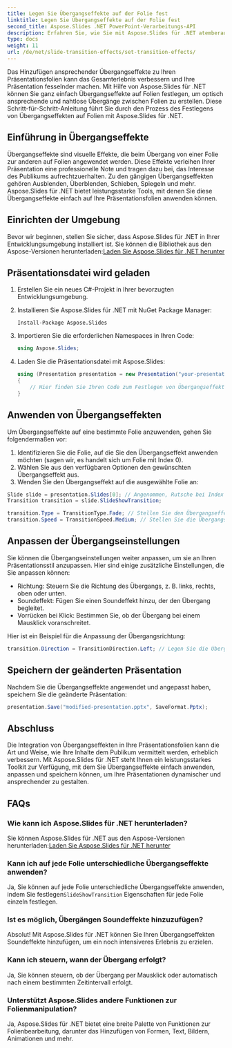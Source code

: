 ```yaml
---
title: Legen Sie Übergangseffekte auf der Folie fest
linktitle: Legen Sie Übergangseffekte auf der Folie fest
second_title: Aspose.Slides .NET PowerPoint-Verarbeitungs-API
description: Erfahren Sie, wie Sie mit Aspose.Slides für .NET atemberaubende Übergangseffekte zu Ihren Präsentationsfolien hinzufügen. Schritt-für-Schritt-Anleitung mit Codebeispielen. Werten Sie Ihre Präsentationen noch heute auf!
type: docs
weight: 11
url: /de/net/slide-transition-effects/set-transition-effects/
---
```

Das Hinzufügen ansprechender Übergangseffekte zu Ihren Präsentationsfolien kann das Gesamterlebnis verbessern und Ihre Präsentation fesselnder machen. Mit Hilfe von Aspose.Slides für .NET können Sie ganz einfach Übergangseffekte auf Folien festlegen, um optisch ansprechende und nahtlose Übergänge zwischen Folien zu erstellen. Diese Schritt-für-Schritt-Anleitung führt Sie durch den Prozess des Festlegens von Übergangseffekten auf Folien mit Aspose.Slides für .NET.

## Einführung in Übergangseffekte

Übergangseffekte sind visuelle Effekte, die beim Übergang von einer Folie zur anderen auf Folien angewendet werden. Diese Effekte verleihen Ihrer Präsentation eine professionelle Note und tragen dazu bei, das Interesse des Publikums aufrechtzuerhalten. Zu den gängigen Übergangseffekten gehören Ausblenden, Überblenden, Schieben, Spiegeln und mehr. Aspose.Slides für .NET bietet leistungsstarke Tools, mit denen Sie diese Übergangseffekte einfach auf Ihre Präsentationsfolien anwenden können.

## Einrichten der Umgebung

Bevor wir beginnen, stellen Sie sicher, dass Aspose.Slides für .NET in Ihrer Entwicklungsumgebung installiert ist. Sie können die Bibliothek aus den Aspose-Versionen herunterladen:[Laden Sie Aspose.Slides für .NET herunter](https://releases.aspose.com/slides/net/)

## Präsentationsdatei wird geladen

1. Erstellen Sie ein neues C#-Projekt in Ihrer bevorzugten Entwicklungsumgebung.
2. Installieren Sie Aspose.Slides für .NET mit NuGet Package Manager:
   ```
   Install-Package Aspose.Slides
   ```

3. Importieren Sie die erforderlichen Namespaces in Ihren Code:
   ```csharp
   using Aspose.Slides;
   ```

4. Laden Sie die Präsentationsdatei mit Aspose.Slides:
   ```csharp
   using (Presentation presentation = new Presentation("your-presentation.pptx"))
   {
       // Hier finden Sie Ihren Code zum Festlegen von Übergangseffekten
   }
   ```

## Anwenden von Übergangseffekten

Um Übergangseffekte auf eine bestimmte Folie anzuwenden, gehen Sie folgendermaßen vor:

1. Identifizieren Sie die Folie, auf die Sie den Übergangseffekt anwenden möchten (sagen wir, es handelt sich um Folie mit Index 0).
2. Wählen Sie aus den verfügbaren Optionen den gewünschten Übergangseffekt aus.
3. Wenden Sie den Übergangseffekt auf die ausgewählte Folie an:

```csharp
Slide slide = presentation.Slides[0]; // Angenommen, Rutsche bei Index 0
Transition transition = slide.SlideShowTransition;

transition.Type = TransitionType.Fade; // Stellen Sie den Übergangseffekt ein
transition.Speed = TransitionSpeed.Medium; // Stellen Sie die Übergangsgeschwindigkeit ein
```

## Anpassen der Übergangseinstellungen

Sie können die Übergangseinstellungen weiter anpassen, um sie an Ihren Präsentationsstil anzupassen. Hier sind einige zusätzliche Einstellungen, die Sie anpassen können:

- Richtung: Steuern Sie die Richtung des Übergangs, z. B. links, rechts, oben oder unten.
- Soundeffekt: Fügen Sie einen Soundeffekt hinzu, der den Übergang begleitet.
- Vorrücken bei Klick: Bestimmen Sie, ob der Übergang bei einem Mausklick voranschreitet.

Hier ist ein Beispiel für die Anpassung der Übergangsrichtung:

```csharp
transition.Direction = TransitionDirection.Left; // Legen Sie die Übergangsrichtung fest
```

## Speichern der geänderten Präsentation

Nachdem Sie die Übergangseffekte angewendet und angepasst haben, speichern Sie die geänderte Präsentation:

```csharp
presentation.Save("modified-presentation.pptx", SaveFormat.Pptx);
```

## Abschluss

Die Integration von Übergangseffekten in Ihre Präsentationsfolien kann die Art und Weise, wie Ihre Inhalte dem Publikum vermittelt werden, erheblich verbessern. Mit Aspose.Slides für .NET steht Ihnen ein leistungsstarkes Toolkit zur Verfügung, mit dem Sie Übergangseffekte einfach anwenden, anpassen und speichern können, um Ihre Präsentationen dynamischer und ansprechender zu gestalten.

## FAQs

### Wie kann ich Aspose.Slides für .NET herunterladen?

 Sie können Aspose.Slides für .NET aus den Aspose-Versionen herunterladen:[Laden Sie Aspose.Slides für .NET herunter](https://releases.aspose.com/slides/net/)

### Kann ich auf jede Folie unterschiedliche Übergangseffekte anwenden?

 Ja, Sie können auf jede Folie unterschiedliche Übergangseffekte anwenden, indem Sie festlegen`SlideShowTransition` Eigenschaften für jede Folie einzeln festlegen.

### Ist es möglich, Übergängen Soundeffekte hinzuzufügen?

Absolut! Mit Aspose.Slides für .NET können Sie Ihren Übergangseffekten Soundeffekte hinzufügen, um ein noch intensiveres Erlebnis zu erzielen.

### Kann ich steuern, wann der Übergang erfolgt?

Ja, Sie können steuern, ob der Übergang per Mausklick oder automatisch nach einem bestimmten Zeitintervall erfolgt.

### Unterstützt Aspose.Slides andere Funktionen zur Folienmanipulation?

Ja, Aspose.Slides für .NET bietet eine breite Palette von Funktionen zur Folienbearbeitung, darunter das Hinzufügen von Formen, Text, Bildern, Animationen und mehr.
